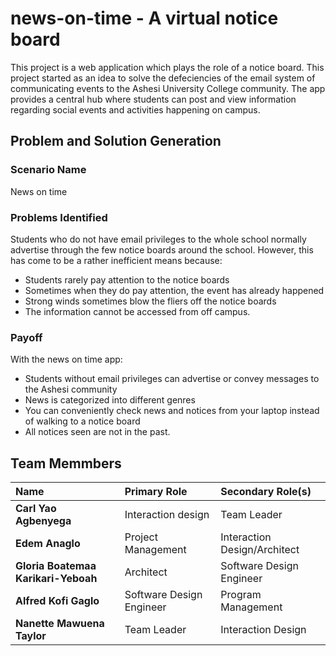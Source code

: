 news-on-time - A virtual notice board
=====================================


This project is a web application which plays the role of a notice board. This project started as an idea to solve the defeciencies of the email system of communicating events to the Ashesi University College community. The app provides a central hub where students can post and view information regarding social events and activities happening on campus.

Problem and Solution Generation
-------------------------------

### Scenario Name
News on time

### Problems Identified
Students who do not have email privileges to the whole school normally advertise through the few notice boards around the school. However, this has come to be a rather inefficient means because:
* Students rarely pay attention to the notice boards
* Sometimes when they do pay attention, the event has already happened
* Strong winds sometimes blow the fliers off the notice boards
* The information cannot be accessed from off campus.

### Payoff
With the news on time app:
* Students without email privileges can advertise or convey messages to the Ashesi community
* News is categorized into different genres
* You can conveniently check news and notices from your laptop instead of walking to a notice board
* All notices seen are not in the past.

Team Memmbers
-------------
| Name                                | Primary Role	            | Secondary Role(s)            |
| :---------------------------------- | :------------------------ | :--------------------------- |
| **Carl Yao Agbenyega**              | Interaction design	      | Team Leader                  |
| **Edem Anaglo**	                    | Project Management	      | Interaction Design/Architect |
| **Gloria Boatemaa Karikari-Yeboah** | Architect	                | Software Design Engineer     |
| **Alfred Kofi Gaglo**	              | Software Design Engineer	| Program Management           |
| **Nanette Mawuena Taylor**	        | Team Leader	              | Interaction Design           |
